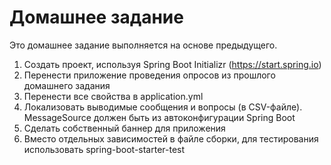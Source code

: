 # Домашнее задание
Это домашнее задание выполняется на основе предыдущего.
1. Создать проект, используя Spring Boot Initializr (https://start.spring.io)
2. Перенести приложение проведения опросов из прошлого домашнего задания
3. Перенести все свойства в application.yml
4. Локализовать выводимые сообщения и вопросы (в CSV-файле). MessageSource
   должен быть из автоконфигурации Spring Boot
5. Сделать собственный баннер для приложения
6. Вместо отдельных зависимостей в файле сборки, для тестирования
   использовать spring-boot-starter-test